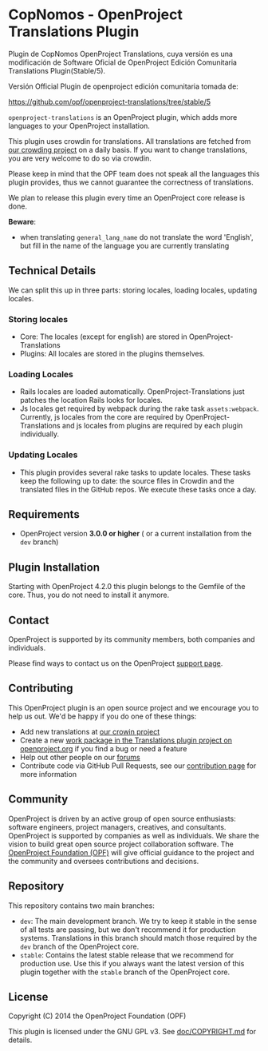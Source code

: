 # CopNomos - OpenProject Translations Plugin


Plugin de CopNomos OpenProject Translations, cuya versión es una modificación de Software Oficial de OpenProject Edición Comunitaria  Translations Plugin(Stable/5).

Versión Official Plugin de openproject edición comunitaria tomada de:

https://github.com/opf/openproject-translations/tree/stable/5


`openproject-translations` is an OpenProject plugin, which adds more languages to your OpenProject installation.

This plugin uses crowdin for translations.
All translations are fetched from [our crowding project](https://crowdin.net/project/openproject) on a daily basis. If you want to change translations, you are very welcome to do so via crowdin.

Please keep in mind that the OPF team does not speak all the languages this plugin provides, thus we cannot guarantee the correctness of translations.

We plan to release this plugin every time an OpenProject core release is done.

**Beware**:

* when translating `general_lang_name` do not translate the word 'English', but fill in the name of the language you are currently translating

## Technical Details

We can split this up in three parts: storing locales, loading locales,
updating locales.

### Storing locales

* Core: The locales (except for english) are stored in
  OpenProject-Translations
* Plugins: All locales are stored in the plugins themselves.

### Loading Locales

* Rails locales are loaded automatically. OpenProject-Translations just
  patches the location Rails looks for locales.
* Js locales get required by webpack during the rake task
  `assets:webpack`. Currently, js locales from the core are required by
OpenProject-Translations and js locales from plugins are required by
each plugin individually.

### Updating Locales

* This plugin provides several rake tasks to update locales. These tasks keep the following up to date: the source files in Crowdin and the translated files in the GitHub repos. We execute these tasks once a day.

## Requirements

* OpenProject version **3.0.0 or higher** ( or a current installation from the `dev` branch)

## Plugin Installation

Starting with OpenProject 4.2.0 this plugin belongs to the Gemfile of the core. Thus, you do not need to install it anymore.

## Contact

OpenProject is supported by its community members, both companies and individuals.

Please find ways to contact us on the OpenProject [support page](https://www.openproject.org/support).

## Contributing

This OpenProject plugin is an open source project and we encourage you to help us out. We'd be happy if you do one of these things:

* Add new translations at [our crowin project](https://crowdin.net/project/openproject)
* Create a new [work package in the Translations plugin project on openproject.org](https://www.openproject.org/projects/translations/work_packages) if you find a bug or need a feature
* Help out other people on our [forums](https://www.openproject.org/projects/openproject/boards)
* Contribute code via GitHub Pull Requests, see our [contribution page](https://www.openproject.org/projects/openproject/wiki/Contribution) for more information

## Community

OpenProject is driven by an active group of open source enthusiasts: software engineers, project managers, creatives, and consultants. OpenProject is supported by companies as well as individuals. We share the vision to build great open source project collaboration software.
The [OpenProject Foundation (OPF)](https://www.openproject.org/projects/openproject/wiki/OpenProject_Foundation) will give official guidance to the project and the community and oversees contributions and decisions.

## Repository

This repository contains two main branches:

* `dev`: The main development branch. We try to keep it stable in the sense of all tests are passing, but we don't recommend it for production systems. Translations in this branch should match those required by the `dev` branch of the OpenProject core.
* `stable`: Contains the latest stable release that we recommend for production use. Use this if you always want the latest version of this plugin together with the `stable` branch of the OpenProject core.

## License

Copyright (C) 2014 the OpenProject Foundation (OPF)

This plugin is licensed under the GNU GPL v3. See [doc/COPYRIGHT.md](doc/COPYRIGHT.md) for details.

